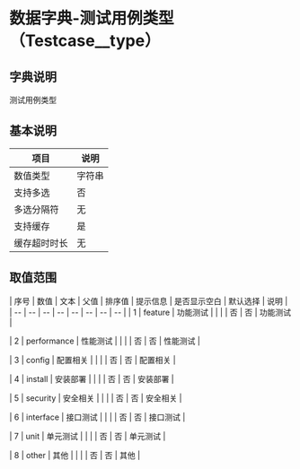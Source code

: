 # 数据字典-测试用例类型（Testcase__type）
## 字典说明
测试用例类型

## 基本说明
| 项目 | 说明 |
| -- | -- |
| 数值类型 | 字符串 |
| 支持多选 | 否 |
| 多选分隔符 | 无 |
| 支持缓存 | 是 |
| 缓存超时时长 | 无 |

## 取值范围
| 序号 | 数值 | 文本 | 父值 | 排序值 | 提示信息 | 是否显示空白 | 默认选择 | 说明 |
| -- | -- | -- | -- | -- | -- | -- | -- |
| 1 | feature | 功能测试 |  |  |  | 否 | 否 | 功能测试 |

| 2 | performance | 性能测试 |  |  |  | 否 | 否 | 性能测试 |

| 3 | config | 配置相关 |  |  |  | 否 | 否 | 配置相关 |

| 4 | install | 安装部署 |  |  |  | 否 | 否 | 安装部署 |

| 5 | security | 安全相关 |  |  |  | 否 | 否 | 安全相关 |

| 6 | interface | 接口测试 |  |  |  | 否 | 否 | 接口测试 |

| 7 | unit | 单元测试 |  |  |  | 否 | 否 | 单元测试 |

| 8 | other | 其他 |  |  |  | 否 | 否 | 其他 |


